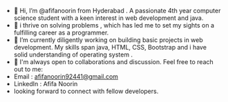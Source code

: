 - 👋 Hi, I’m @afifanoorin from Hyderabad . A passionate 4th year computer science student with a keen interest in web development and java.
- 👀 i thrive on solving problems , which has led me to set my sights on a fulfilling career as a programmer.
- 🌱 I’m currently diligently working on building basic projects in web development. My skills span java, HTML, CSS, Bootstrap and i have solid understanding of operating system .
- 👀 I'm always open to collaborations and discussion. Feel free to reach out to me:
- Email : afifanoorin92441@gmail.com
- LinkedIn : Afifa Noorin
- looking forward to connect with fellow developers. 
  

<!---
afifanoorin/afifanoorin is a ✨ special ✨ repository because its `README.md` (this file) appears on your GitHub profile.
You can click the Preview link to take a look at your changes.
--->
